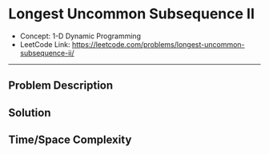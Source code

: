 # Longest Uncommon Subsequence II

- Concept: 1-D Dynamic Programming
- LeetCode Link: https://leetcode.com/problems/longest-uncommon-subsequence-ii/

---

## Problem Description

## Solution

## Time/Space Complexity

